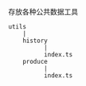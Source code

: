 存放各种公共数据工具

```
utils
    |
    history
          |
          index.ts
    produce
          |
          index.ts
```
